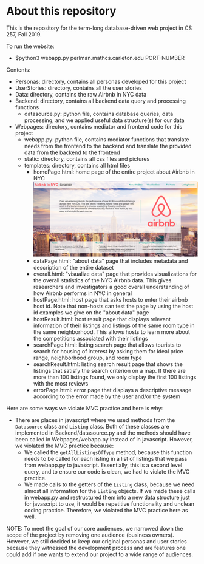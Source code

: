 # About this repository
This is the repository for the term-long database-driven web project in
CS 257, Fall 2019.

To run the website:
- $python3 webapp.py perlman.mathcs.carleton.edu PORT-NUMBER

Contents:
- Personas: directory, contains all personas developed for this project
- UserStories: directory, contains all the user stories
- Data: directory, contains the raw Airbnb in NYC data
- Backend: directory, contains all backend data query and processing functions
  - datasource.py: python file, contains database queries, data processing, and
      we applied useful data structure(s) for our data
- Webpages: directory, contains mediator and frontend code for this project
  - webapp.py: python file, contains mediator functions that translate needs
      from the frontend to the backend and translate the provided data from the
      backend to the frontend
  - static: directory, contains all css files and pictures
  - templates: directory, contains all html files
    - homePage.html: home page of the entire project about Airbnb in NYC
      ![Test Image 1](https://github.com/cs257f19/web-project-web-project-team-h/blob/master/Screen%20shots/homePage.png)
    - dataPage.html: "about data" page that includes metadata and description
        of the entire dataset
    - overall.html: "visualize data" page that provides visualizations for the
        overall statistics of the NYC Airbnb data. This gives researchers and
        investigators a good overall understanding of how Airbnb performs in
        NYC in general
    - hostPage.html: host page that asks hosts to enter their airbnb host id.
        Note that non-hosts can test the page by using the host id examples we
        give on the "about data" page
    - hostResult.html: host result page that displays relevant information of
        their listings and listings of the same room type in the same
        neighborhood. This allows hosts to learn more about the competitions
        associated with their listings
    - searchPage.html: listing search page that allows tourists to search for
        housing of interest by asking them for ideal price range, neighborhood
        group, and room type
    - searchResult.html: listing search result page that shows the listings that
        satisfy the search criterion on a map. If there are more than 100
        listings found, we only display the first 100 listings with the most
        reviews
    - errorPage.html: error page that displays a descriptive message according
        to the error made by the user and/or the system

Here are some ways we violate MVC practice and here is why:
- There are places in javascript where we used methods from the `Datasource`
  class and `Listing` class. Both of these classes are implemented in
  Backend/datasource.py and the methods should have been called in
  Webpages/webapp.py instead of in javascript. However, we violated the MVC
  practice because:
  - We called the `getAllListingsOfType` method, because this function needs
    to be called for each listing in a list of listings that we pass from
    webapp.py to javascript. Essentially, this is a second level query, and
    to ensure our code is clean, we had to violate the MVC practice.
  - We made calls to the getters of the `Listing` class, because we need
    almost all information for the `Listing` objects. If we made these calls
    in webapp.py and restructured them into a new data structure just for
    javascript to use, it would be repetitive functionality and unclean
    coding practice. Therefore, we violated the MVC practice here as well.

NOTE: To meet the goal of our core audiences, we narrowed down the scope of
the project by removing one audience (business owners). However, we still
decided to keep our original personas and user stories because they witnessed
the development process and are features one could add if one wants to extend
our project to a wide range of audiences.
